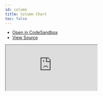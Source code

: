 ```yaml
---
id: column
title: Column Chart
toc: false
---
```


- [Open in CodeSandbox](https://codesandbox.io/s/github/tannerlinsley/react-charts/tree/next/examples/column)
- [View Source](https://github.com/tannerlinsley/react-charts/tree/next/examples/column)

<iframe
  src="https://codesandbox.io/embed/github/tannerlinsley/react-charts/tree/next/examples/column?autoresize=1&fontsize=14&theme=dark"
  title="tannerlinsley/react-charts: column"
  sandbox="allow-forms allow-modals allow-popups allow-presentation allow-same-origin allow-scripts"
  style={{
    width: '100%',
    height: '80vh',
    border: '0',
    borderRadius: 8,
    overflow: 'hidden',
    position: 'static',
    zIndex: 0,
  }}
></iframe>
